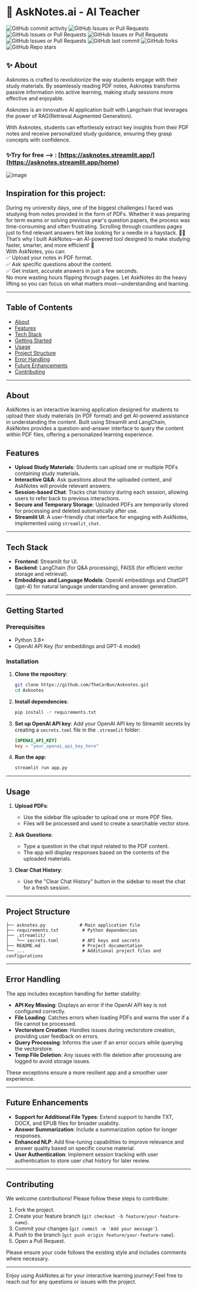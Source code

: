 # 📝 AskNotes.ai - AI Teacher
![GitHub commit activity](https://img.shields.io/github/commit-activity/t/TheCarBun/Asknotes?style=for-the-badge) 
![GitHub Issues or Pull Requests](https://img.shields.io/github/issues-raw/TheCarBun/Asknotes?style=for-the-badge) 
![GitHub Issues or Pull Requests](https://img.shields.io/github/issues-pr-raw/TheCarBun/Asknotes?style=for-the-badge) 
![GitHub Issues or Pull Requests](https://img.shields.io/github/issues-closed-raw/TheCarBun/Asknotes?style=for-the-badge) 
![GitHub Issues or Pull Requests](https://img.shields.io/github/issues-pr-closed-raw/TheCarBun/Asknotes?style=for-the-badge)
![GitHub last commit](https://img.shields.io/github/last-commit/TheCarBun/Asknotes?style=for-the-badge)
![GitHub forks](https://img.shields.io/github/forks/TheCarBun/Asknotes?style=for-the-badge)
![GitHub Repo stars](https://img.shields.io/github/stars/TheCarBun/Asknotes?style=for-the-badge)

## ✨ About
Asknotes is crafted to revolutionize the way students engage with their study materials. By seamlessly reading PDF notes, Asknotes transforms passive information into active learning, making study sessions more effective and enjoyable.

Asknotes is an innovative AI application built with Langchain that leverages the power of RAG(Retrieval Augmented Generation).

With Asknotes, students can effortlessly extract key insights from their PDF notes and receive personalized study guidance, ensuring they grasp concepts with confidence.

### ✨Try for free --> : [https://asknotes.streamlit.app/](https://asknotes.streamlit.app/home)

![image](https://github.com/user-attachments/assets/a87d9508-9e56-4a50-aa16-e981f717cf05)


## Inspiration for this project:
During my university days, one of the biggest challenges I faced was studying from notes provided in the form of PDFs. Whether it was preparing for term exams or solving previous year's question papers, the process was time-consuming and often frustrating. Scrolling through countless pages just to find relevant answers felt like looking for a needle in a haystack. 🕵️‍♂️ <br>
That’s why I built AskNotes—an AI-powered tool designed to make studying faster, smarter, and more efficient! 🚀<br>
With AskNotes, you can:<br>
 ✅ Upload your notes in PDF format.<br>
 ✅ Ask specific questions about the content.<br>
 ✅ Get instant, accurate answers in just a few seconds.<br>
No more wasting hours flipping through pages. Let AskNotes do the heavy lifting so you can focus on what matters most—understanding and learning.

---

## Table of Contents
- [About](#about)
- [Features](#features)
- [Tech Stack](#tech-stack)
- [Getting Started](#getting-started)
- [Usage](#usage)
- [Project Structure](#project-structure)
- [Error Handling](#error-handling)
- [Future Enhancements](#future-enhancements)
- [Contributing](#contributing)

---
## About
AskNotes is an interactive learning application designed for students to upload their study materials (in PDF format) and get AI-powered assistance in understanding the content. Built using Streamlit and LangChain, AskNotes provides a question-and-answer interface to query the content within PDF files, offering a personalized learning experience.

## Features
- **Upload Study Materials**: Students can upload one or multiple PDFs containing study materials.
- **Interactive Q&A**: Ask questions about the uploaded content, and AskNotes will provide relevant answers.
- **Session-based Chat**: Tracks chat history during each session, allowing users to refer back to previous interactions.
- **Secure and Temporary Storage**: Uploaded PDFs are temporarily stored for processing and deleted automatically after use.
- **Streamlit UI**: A user-friendly chat interface for engaging with AskNotes, implemented using `streamlit_chat`.

---

## Tech Stack
- **Frontend**: Streamlit for UI.
- **Backend**: LangChain (for Q&A processing), FAISS (for efficient vector storage and retrieval).
- **Embeddings and Language Models**: OpenAI embeddings and ChatGPT (gpt-4) for natural language understanding and answer generation.

---

## Getting Started

### Prerequisites
- Python 3.8+
- OpenAI API Key (for embeddings and GPT-4 model)

### Installation
1. **Clone the repository**:
    ```bash
    git clone https://github.com/TheCarBun/Asknotes.git
    cd Asknotes
    ```
   
2. **Install dependencies**:
    ```bash
    pip install -r requirements.txt
    ```

3. **Set up OpenAI API key**:
   Add your OpenAI API key to Streamlit secrets by creating a `secrets.toml` file in the `.streamlit` folder:
    ```toml
    [OPENAI_API_KEY]
    key = "your_openai_api_key_here"
    ```

4. **Run the app**:
    ```bash
    streamlit run app.py
    ```

---

## Usage
1. **Upload PDFs**:
   - Use the sidebar file uploader to upload one or more PDF files.
   - Files will be processed and used to create a searchable vector store.

2. **Ask Questions**:
   - Type a question in the chat input related to the PDF content.
   - The app will display responses based on the contents of the uploaded materials.

3. **Clear Chat History**:
   - Use the "Clear Chat History" button in the sidebar to reset the chat for a fresh session.

---

## Project Structure

    ├── asknotes.py             # Main application file
    ├── requirements.txt         # Python dependencies
    ├── .streamlit/
    │   └── secrets.toml         # API keys and secrets
    ├── README.md                # Project documentation
    └── ...                      # Additional project files and configurations

---

## Error Handling

The app includes exception handling for better stability:
- **API Key Missing**: Displays an error if the OpenAI API key is not configured correctly.
- **File Loading**: Catches errors when loading PDFs and warns the user if a file cannot be processed.
- **Vectorstore Creation**: Handles issues during vectorstore creation, providing user feedback on errors.
- **Query Processing**: Informs the user if an error occurs while querying the vectorstore.
- **Temp File Deletion**: Any issues with file deletion after processing are logged to avoid storage issues.

These exceptions ensure a more resilient app and a smoother user experience.

---

## Future Enhancements
- **Support for Additional File Types**: Extend support to handle TXT, DOCX, and EPUB files for broader usability.
- **Answer Summarization**: Include a summarization option for longer responses.
- **Enhanced NLP**: Add fine-tuning capabilities to improve relevance and answer quality based on specific course material.
- **User Authentication**: Implement session tracking with user authentication to store user chat history for later review.

---

## Contributing
We welcome contributions! Please follow these steps to contribute:
1. Fork the project.
2. Create your feature branch (`git checkout -b feature/your-feature-name`).
3. Commit your changes (`git commit -m 'Add your message'`).
4. Push to the branch (`git push origin feature/your-feature-name`).
5. Open a Pull Request.

Please ensure your code follows the existing style and includes comments where necessary.

---

Enjoy using AskNotes.ai for your interactive learning journey! Feel free to reach out for any questions or issues with the project.
